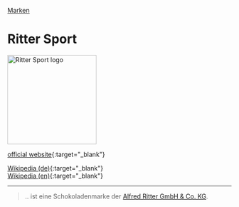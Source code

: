 [Marken](../marken.html)

# Ritter Sport

<img src="https://upload.wikimedia.org/wikipedia/commons/c/ce/Ritter_Sport_logo.svg" height="200" alt="Ritter Sport logo">

[official website](http://www.ritter-sport.de){:target="_blank"}

[Wikipedia (de)](https://de.wikipedia.org/wiki/Ritter_Sport){:target="_blank"}   
[Wikipedia (en)](https://en.wikipedia.org/wiki/Ritter_Sport){:target="_blank"}   

---

> .. ist eine Schokoladenmarke der [Alfred Ritter GmbH & Co. KG](../konzerne/ritter_gmbh.html).
